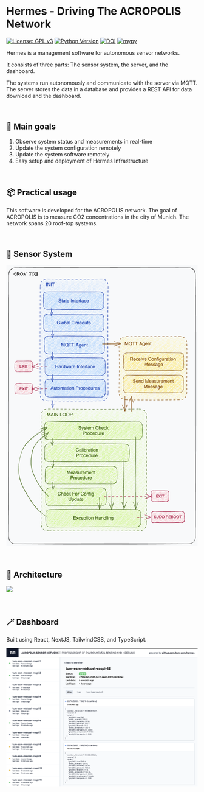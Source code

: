 # Hermes - Driving The ACROPOLIS Network
[![License: GPL v3](https://img.shields.io/badge/License-GPLv3-blue.svg)](https://www.gnu.org/licenses/gpl-3.0)
[![Python Version](https://img.shields.io/badge/python-3.9%2B-blue.svg)](https://www.python.org/downloads/release/python-3120/)
[![DOI](https://zenodo.org/badge/DOI/10.5281/zenodo.16747031.svg)](https://doi.org/10.5281/zenodo.16747031)
[![mypy](https://github.com/tum-esm/hermes/actions/workflows/test-edge-node.yaml/badge.svg)](https://github.com/tum-esm/ACROPOLIS-edge/actions)


Hermes is a management software for autonomous sensor networks. 

It consists of three parts: The sensor system, the server, and the dashboard.

The systems run autonomously and communicate with the server via MQTT. The server stores the data in a database and provides a REST API for data download and the dashboard.

<br/>

## 🎯 Main goals

1. Observe system status and measurements in real-time
2. Update the system configuration remotely
3. Update the system software remotely
4. Easy setup and deployment of Hermes Infrastructure

<br/>

## 📦 Practical usage

This software is developed for the ACROPOLIS network. The goal of ACROPOLIS is to measure CO2 concentrations in the city of Munich. The network spans 20 roof-top systems.

<br/>

## 🔨 Sensor System

![](docs/hermes-main-py.png)

<br/>

## 🔨 Architecture

![](docs/schema.png)

<br/>

## 🪄 Dashboard

Built using React, NextJS, TailwindCSS, and TypeScript.

![](docs/hermes-dashboard-demo-1.png)

